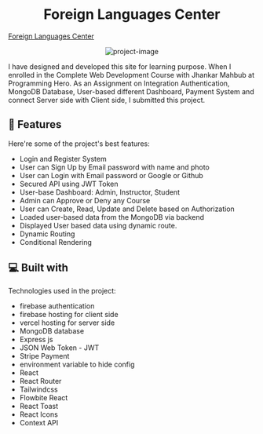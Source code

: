 <h1 align="center" id="title">Foreign Languages Center</h1>
<a align="center" href="#">Foreign Languages Center</a>

<p align="center"><img src="#" alt="project-image"></p>
<p id="description">I have designed and developed this site for learning purpose. When I enrolled in the Complete Web Development Course with Jhankar Mahbub at Programming Hero. As an Assignment on Integration Authentication, MongoDB Database, User-based different Dashboard, Payment System and connect Server side with Client side, I submitted this project.</p>

  
  
<h2>🧐 Features</h2>

Here're some of the project's best features:

*   Login and Register System
*   User can Sign Up by Email password with name and photo
*   User can Login with Email password or Google or Github
*   Secured API using JWT Token
*   User-base Dashboard: Admin, Instructor, Student
*   Admin can Approve or Deny any Course
*   User can Create, Read, Update and Delete based on Authorization
*   Loaded user-based data from the MongoDB via backend 
*   Displayed User based data using dynamic route.
*   Dynamic Routing
*   Conditional Rendering

  
  
<h2>💻 Built with</h2>

Technologies used in the project:

*   firebase authentication
*   firebase hosting for client side
*   vercel hosting for server side
*   MongoDB database
*   Express js
*   JSON Web Token - JWT
*   Stripe Payment
*   environment variable to hide config
*   React
*   React Router
*   Tailwindcss
*   Flowbite React
*   React Toast
*   React Icons
*   Context API